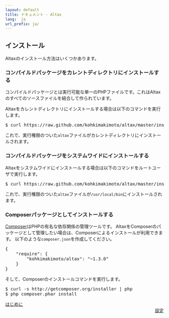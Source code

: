 ```yaml
---
layout: default
title: ドキュメント - Altax
lang:  ja
url_prefix: ja/
---
```


## インストール

Altaxのインストール方法はいくつかあります。

### コンパイルドパッケージをカレントディレクトリにインストールする

コンパイルドパッケージとは実行可能な単一のPHPファイルです。これはAltaxのすべてのソースファイルを結合して作られています。

Altaxをカレントディレクトリにインストールする場合は以下のコマンドを実行します。

<pre class="sh-nonumber">
$ curl https://raw.github.com/kohkimakimoto/altax/master/installer.sh | bash -s
</pre>

これで、実行権限のついた`altax`ファイルがカレントディレクトリにインストールされます。


### コンパイルドパッケージをシステムワイドにインストールする

Altaxをシステムワイドにインストールする場合は以下のコマンドをルートユーザで実行します。

<pre class="sh-nonumber">
$ curl https://raw.github.com/kohkimakimoto/altax/master/installer.sh | bash -s system
</pre>

これで、実行権限のついた`altax`ファイルが`/usr/local/bin`にインストールされます。

### Composerパッケージとしてインストールする

[Composer](http://getcomposer.org/)はPHPの有名な依存関係の管理ツールです。
AltaxをComposerのパッケージとして管理したい場合は、Composerによるインストールが利用できます。
以下のような`composer.json`を作成してください。

<pre class="sh">
{
    "require": {
        "kohkimakimoto/altax": "~1.3.0"
    }
}
</pre>

そして、Composerのインストールコマンドを実行します。

<pre class="sh-nonumber">
$ curl -s http://getcomposer.org/installer | php
$ php composer.phar install
</pre>


<div class="row">
  <div class="span4">
    <a class="prev" href="/altax/ja/documentation/getting-started.html">はじめに</a>
  </div>
  <div class="span4 offset4" style="text-align: right;">
    <a class="next" href="/altax/ja/documentation/configuration.html">設定</a>
  </div>
</div>

